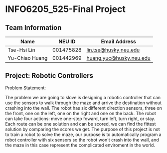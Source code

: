 # INFO6205_525-Final Project

## Team Information

| Name | NEU ID | Email Address |
| --- | --- | --- |
|Tse-Hsi Lin |001475828|lin.tse@husky.neu.edu |
|Yu-Chiao Huang |001442969 |huang.yuc@husky.neu.edu |

## Project: Robotic Controllers
Problem Statement:

The problem we are going to slove is designing a robotic controller that can use the sensors to walk through the maze and arrive the destination without crashing into the wall. The robot has six different direction sensors, three on the front, one on the left, one on the right and one on the back. The robot can take four actions: move one-step foward, turn left, turn right, or stay. Each route can be one solution and can be scored, we can find the fittest solution by comparing the scores we get. The purpose of this project is not to train a robot to solve the maze, our purpose is to automatically program a robot controller with six sensors so the robot won't crash into the wall, and the maze in this case represent the complicated enviroment in the world.

